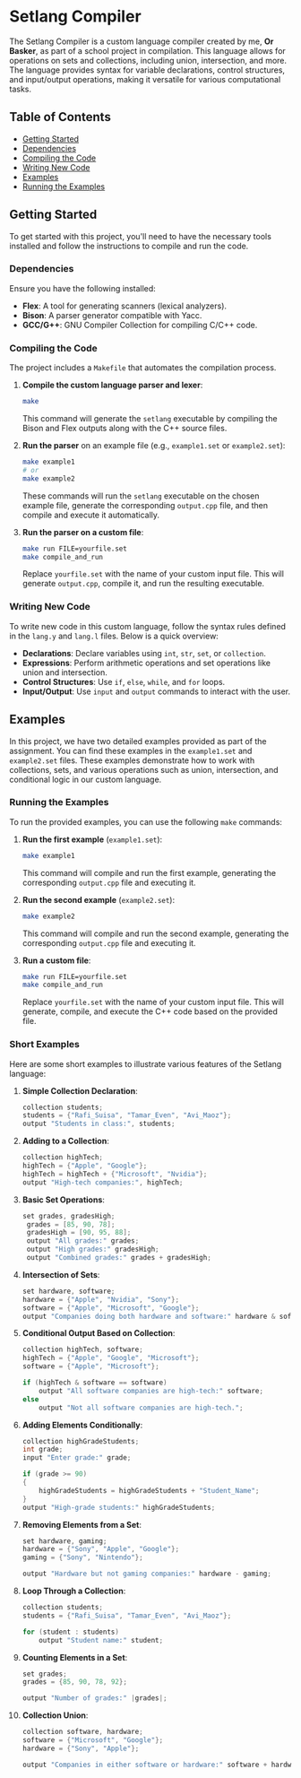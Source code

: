 # Setlang Compiler

The Setlang Compiler is a custom language compiler created by me, **Or Basker**, as part of a school project in compilation. This language allows for operations on sets and collections, including union, intersection, and more. The language provides syntax for variable declarations, control structures, and input/output operations, making it versatile for various computational tasks.

## Table of Contents

- [Getting Started](#getting-started)
- [Dependencies](#dependencies)
- [Compiling the Code](#compiling-the-code)
- [Writing New Code](#writing-new-code)
- [Examples](#examples)
- [Running the Examples](#running-the-examples)

## Getting Started

To get started with this project, you'll need to have the necessary tools installed and follow the instructions to compile and run the code.

### Dependencies

Ensure you have the following installed:

- **Flex**: A tool for generating scanners (lexical analyzers).
- **Bison**: A parser generator compatible with Yacc.
- **GCC/G++**: GNU Compiler Collection for compiling C/C++ code.

### Compiling the Code

The project includes a `Makefile` that automates the compilation process.


1. **Compile the custom language parser and lexer**:
    ```sh
    make
    ```

   This command will generate the `setlang` executable by compiling the Bison and Flex outputs along with the C++ source files.

2. **Run the parser** on an example file (e.g., `example1.set` or `example2.set`):
    ```sh
    make example1
    # or
    make example2
    ```

   These commands will run the `setlang` executable on the chosen example file, generate the corresponding `output.cpp` file, and then compile and execute it automatically.

3. **Run the parser on a custom file**:
    ```sh
    make run FILE=yourfile.set
    make compile_and_run
    ```

   Replace `yourfile.set` with the name of your custom input file. This will generate `output.cpp`, compile it, and run the resulting executable.

### Writing New Code

To write new code in this custom language, follow the syntax rules defined in the `lang.y` and `lang.l` files. Below is a quick overview:

- **Declarations**: Declare variables using `int`, `str`, `set`, or `collection`.
- **Expressions**: Perform arithmetic operations and set operations like union and intersection.
- **Control Structures**: Use `if`, `else`, `while`, and `for` loops.
- **Input/Output**: Use `input` and `output` commands to interact with the user.

## Examples

In this project, we have two detailed examples provided as part of the assignment. You can find these examples in the `example1.set` and `example2.set` files. These examples demonstrate how to work with collections, sets, and various operations such as union, intersection, and conditional logic in our custom language.

### Running the Examples

To run the provided examples, you can use the following `make` commands:

1. **Run the first example** (`example1.set`):
    ```sh
    make example1
    ```

   This command will compile and run the first example, generating the corresponding `output.cpp` file and executing it.

2. **Run the second example** (`example2.set`):
    ```sh
    make example2
    ```

   This command will compile and run the second example, generating the corresponding `output.cpp` file and executing it.

3. **Run a custom file**:
    ```sh
    make run FILE=yourfile.set
    make compile_and_run
    ```

   Replace `yourfile.set` with the name of your custom input file. This will generate, compile, and execute the C++ code based on the provided file.

### Short Examples

Here are some short examples to illustrate various features of the Setlang language:

1. **Simple Collection Declaration**:
   ```cpp
   collection students;
   students = {"Rafi_Suisa", "Tamar_Even", "Avi_Maoz"};
   output "Students in class:", students;
   ```

2. **Adding to a Collection**:
   ```cpp
   collection highTech;
   highTech = {"Apple", "Google"};
   highTech = highTech + {"Microsoft", "Nvidia"};
   output "High-tech companies:", highTech;
   ```

3. **Basic Set Operations**:
   ```cpp
   set grades, gradesHigh;
    grades = [85, 90, 78];
    gradesHigh = [90, 95, 88];
    output "All grades:" grades;
    output "High grades:" gradesHigh;
    output "Combined grades:" grades + gradesHigh;
   ```

4. **Intersection of Sets**:
   ```cpp
   set hardware, software;
   hardware = {"Apple", "Nvidia", "Sony"};
   software = {"Apple", "Microsoft", "Google"};
   output "Companies doing both hardware and software:" hardware & software;
   ```

5. **Conditional Output Based on Collection**:
   ```cpp
   collection highTech, software;
   highTech = {"Apple", "Google", "Microsoft"};
   software = {"Apple", "Microsoft"};

   if (highTech & software == software)
       output "All software companies are high-tech:" software;
   else
       output "Not all software companies are high-tech.";
   ```

6. **Adding Elements Conditionally**:
   ```cpp
   collection highGradeStudents;
   int grade;
   input "Enter grade:" grade;

   if (grade >= 90)
   {
       highGradeStudents = highGradeStudents + "Student_Name";
   }
   output "High-grade students:" highGradeStudents;
   ```

7. **Removing Elements from a Set**:
   ```cpp
   set hardware, gaming;
   hardware = {"Sony", "Apple", "Google"};
   gaming = {"Sony", "Nintendo"};

   output "Hardware but not gaming companies:" hardware - gaming;
   ```

8. **Loop Through a Collection**:
   ```cpp
   collection students;
   students = {"Rafi_Suisa", "Tamar_Even", "Avi_Maoz"};

   for (student : students)
       output "Student name:" student;
   ```

9. **Counting Elements in a Set**:
   ```cpp
   set grades;
   grades = {85, 90, 78, 92};

   output "Number of grades:" |grades|;
   ```

10. **Collection Union**:
    ```cpp
    collection software, hardware;
    software = {"Microsoft", "Google"};
    hardware = {"Sony", "Apple"};

    output "Companies in either software or hardware:" software + hardware;
    ```

